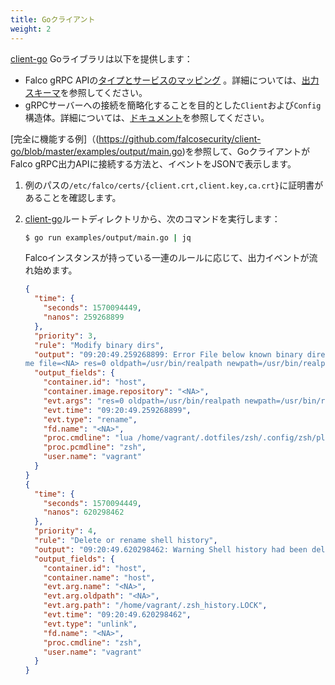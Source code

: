 ```yaml
---
title: Goクライアント
weight: 2
---
```


[client-go](https://github.com/falcosecurity/client-go) Goライブラリは以下を提供します：

- Falco gRPC APIの[タイプとサービスのマッピング](https://godoc.org/github.com/falcosecurity/client-go/pkg/api/output) 。詳細については、[出力スキーマ](../outputs)を参照してください。
- gRPCサーバーへの接続を簡略化することを目的とした`Client`および`Config`構造体。詳細については、[ドキュメント](https://godoc.org/github.com/falcosecurity/client-go/pkg/client)を参照してください。

[完全に機能する例]（(https://github.com/falcosecurity/client-go/blob/master/examples/output/main.go)を参照して、GoクライアントがFalco gRPC出力APIに接続する方法と、イベントをJSONで表示します。

1. 例のパスの`/etc/falco/certs/{client.crt,client.key,ca.crt}`に証明書があることを確認します。

2. [client-go](https://github.com/falcosecurity/client-go)ルートディレクトリから、次のコマンドを実行します：

    ```bash
    $ go run examples/output/main.go | jq
    ```

    Falcoインスタンスが持っている一連のルールに応じて、出力イベントが流れ始めます。

    ```json
    {
      "time": {
        "seconds": 1570094449,
        "nanos": 259268899
      },
      "priority": 3,
      "rule": "Modify binary dirs",
      "output": "09:20:49.259268899: Error File below known binary directory renamed/removed (user=vagrant command=lua /home/vagrant/.dotfiles/zsh/.config/zsh/plugins/z.lua/z.lua --init zsh once enhanced pcmdline=zsh operation=rena
    me file=<NA> res=0 oldpath=/usr/bin/realpath newpath=/usr/bin/realpath container_id=host image=<NA>)",
      "output_fields": {
        "container.id": "host",
        "container.image.repository": "<NA>",
        "evt.args": "res=0 oldpath=/usr/bin/realpath newpath=/usr/bin/realpath ",
        "evt.time": "09:20:49.259268899",
        "evt.type": "rename",
        "fd.name": "<NA>",
        "proc.cmdline": "lua /home/vagrant/.dotfiles/zsh/.config/zsh/plugins/z.lua/z.lua --init zsh once enhanced",
        "proc.pcmdline": "zsh",
        "user.name": "vagrant"
      }
    }
    {
      "time": {
        "seconds": 1570094449,
        "nanos": 620298462
      },
      "priority": 4,
      "rule": "Delete or rename shell history",
      "output": "09:20:49.620298462: Warning Shell history had been deleted or renamed (user=vagrant type=unlink command=zsh fd.name=<NA> name=<NA> path=/home/vagrant/.zsh_history.LOCK oldpath=<NA> host (id=host))",
      "output_fields": {
        "container.id": "host",
        "container.name": "host",
        "evt.arg.name": "<NA>",
        "evt.arg.oldpath": "<NA>",
        "evt.arg.path": "/home/vagrant/.zsh_history.LOCK",
        "evt.time": "09:20:49.620298462",
        "evt.type": "unlink",
        "fd.name": "<NA>",
        "proc.cmdline": "zsh",
        "user.name": "vagrant"
      }
    }
    ```
